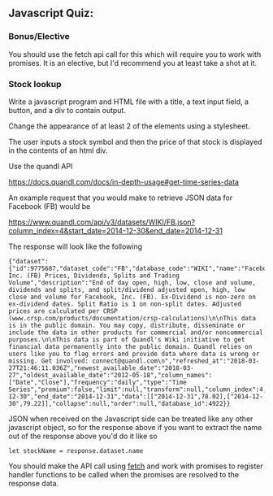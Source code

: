 ## Javascript Quiz:

### Bonus/Elective
You should use the fetch api call for this which will require you to work with promises. It is an elective, but I'd recommend you at least take a shot at it.

### Stock lookup

Write a javascript program and HTML file with a title, a text input field,
a button, and a div to contain output.

Change the appearance of at least 2 of the elements using a stylesheet.

The user inputs a stock symbol and then the price of that stock is displayed
in the contents of an html div.

Use the quandl API

https://docs.quandl.com/docs/in-depth-usage#get-time-series-data

An example request that you would make to retrieve JSON data for Facebook (FB) would be

https://www.quandl.com/api/v3/datasets/WIKI/FB.json?column_index=4&start_date=2014-12-30&end_date=2014-12-31

The response will look like the following

```
{"dataset":{"id":9775687,"dataset_code":"FB","database_code":"WIKI","name":"Facebook Inc. (FB) Prices, Dividends, Splits and Trading Volume","description":"End of day open, high, low, close and volume, dividends and splits, and split/dividend adjusted open, high, low close and volume for Facebook, Inc. (FB). Ex-Dividend is non-zero on ex-dividend dates. Split Ratio is 1 on non-split dates. Adjusted prices are calculated per CRSP (www.crsp.com/products/documentation/crsp-calculations)\n\nThis data is in the public domain. You may copy, distribute, disseminate or include the data in other products for commercial and/or noncommercial purposes.\n\nThis data is part of Quandl's Wiki initiative to get financial data permanently into the public domain. Quandl relies on users like you to flag errors and provide data where data is wrong or missing. Get involved: connect@quandl.com\n","refreshed_at":"2018-03-27T21:46:11.036Z","newest_available_date":"2018-03-27","oldest_available_date":"2012-05-18","column_names":["Date","Close"],"frequency":"daily","type":"Time Series","premium":false,"limit":null,"transform":null,"column_index":4,"start_date":"2014-12-30","end_date":"2014-12-31","data":[["2014-12-31",78.02],["2014-12-30",79.22]],"collapse":null,"order":null,"database_id":4922}}
```

JSON when received on the Javascript side can be treated like any other javascript object, so for the response above if you want to extract the name out of the response above you'd do it like so

```
let stockName = response.dataset.name
```

You should make the API call using [fetch](https://developer.mozilla.org/en-US/docs/Web/API/WindowOrWorkerGlobalScope/fetch) and work with promises to register handler functions to be called when the promises are resolved to the response data. 